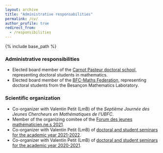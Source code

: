 ```yaml
---
layout: archive
title: "Administrative responsabilities"
permalink: /cv/
author_profile: true
redirect_from:
  - /responsibilities
---
```


{% include base_path %}

### Administrative responsibilities

- Elected board member of the [Carnot Pasteur doctoral school](https://cp.ubfc.fr), representing doctoral students in mathematics.
- Elected board member of the [BFC-Maths Federation](https://bfcm.math.cnrs.fr), representing doctoral students from the Besançon Mathematics Laboratory.

### Scientific organization

- Co-organizer with Valentin Petit (LmB) of the *Septième Journée des Jeunes Chercheurs en Mathématiques de l’UBFC*.
- Member of the organizing comitee of the [Forum des jeunes mathématicien.ne.s 2021](https://jmb2021.sciencesconf.org).
- Co-organizer with Valentin Petit (LmB) of [doctoral and student seminars for the academic year 2021-2022](https://lmb.univ-fcomte.fr/Archives-des-seminaires-2021-2022).
- Co-organizer with Valentin Petit (LmB) of [doctoral and student seminars for the academic year 2020-2021](https://lmb.univ-fcomte.fr/Archives-des-seminaires-2020-2021).

